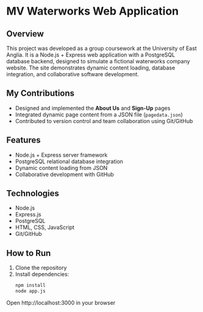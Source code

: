 # MV Waterworks Web Application

## Overview
This project was developed as a group coursework at the University of East Anglia.
It is a Node.js + Express web application with a PostgreSQL database backend, designed to simulate a fictional waterworks company website.
The site demonstrates dynamic content loading, database integration, and collaborative software development.

## My Contributions
- Designed and implemented the **About Us** and **Sign-Up** pages  
- Integrated dynamic page content from a JSON file (`pagedata.json`)  
- Contributed to version control and team collaboration using Git/GitHub  

## Features
- Node.js + Express server framework  
- PostgreSQL relational database integration  
- Dynamic content loading from JSON  
- Collaborative development with GitHub  

## Technologies
- Node.js  
- Express.js  
- PostgreSQL  
- HTML, CSS, JavaScript  
- Git/GitHub  

## How to Run
1. Clone the repository  
2. Install dependencies:  
   ```bash
   npm install
   node app.js
Open http://localhost:3000 in your browser
